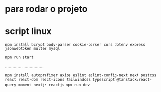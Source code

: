 # para rodar o projeto



# script linux

`npm install bcrypt body-parser cookie-parser cors dotenv express jsonwebtoken multer mysql`

`npm run start`

...............................

`npm install autoprefixer axios eslint eslint-config-next next postcss react react-dom react-icons tailwindcss typescript @tanstack/react-query moment nextjs reactjs`
`npm run dev`

